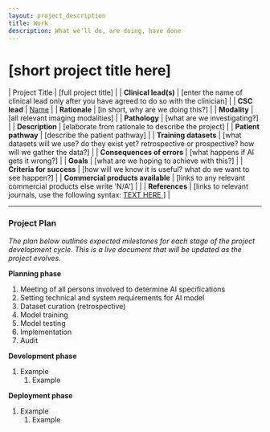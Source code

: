 ```yaml
---
layout: project_description
title: Work
description: What we'll do, are doing, have done
---
```


<!--
This is the project template. Please make a copy of it with the appropriate name following the
established syntax and edit that. When you're done, add the link to your project file in _data/work.yml.
Populate the table with the relevant information at the start of the project- this is intended to be static.
As the project evolves, write updates in plain markdown after the table as the Project PLan.
-->
# **[short project title here]**


| Project Title | [full project title] |
| <b>Clinical lead(s)</b> | [enter the name of clinical lead only after you have agreed to do so with the clinician] |
| <b>CSC lead</b> | [Name](/team/name.html) |
| <b>Rationale</b> | [in short, why are we doing this?] |
| <b>Modality</b> | [all relevant imaging modalities] |
| <b>Pathology</b> | [what are we investigating?] |
| <b>Description</b> | [elaborate from rationale to describe the project] |
| <b>Patient pathway</b> | [describe the patient pathway] |
| <b>Training datasets</b> | [what datasets will we use? do they exist yet? retrospective or prospective? how will we gather the data?] |
| <b>Consequences of errors</b> | [what happens if AI gets it wrong?] |
| <b>Goals</b> | [what are we hoping to achieve with this?] |
| <b>Criteria for success</b> | [how will we know it is useful? what do we want to see happen?] |
| <b>Commercial products available</b> | [links to any relevant commercial products else write 'N/A'] | |
| <b>References</b> | [links to relevant journals, use the following syntax: <a href="URL"> TEXT HERE </a> ] |

___
### Project Plan
*The plan below outlines expected milestones for each stage of the project development cycle.
This is a live document that will be updated as the project evolves.*

**Planning phase**
<!--amend the following as needed, left here for now for easy replication until we have more solid plans
-->
1. Meeting of all persons involved to determine AI specifications
2. Setting technical and system requirements for AI model
3. Dataset curation (retrospective)
4. Model training
5. Model testing
6. Implementation
7. Audit

**Development phase**
1. Example 
    1. Example

**Deployment phase**
1. Example 
    1. Example